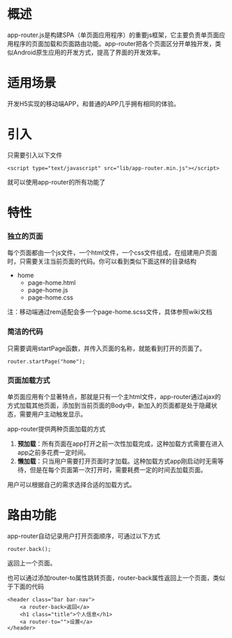 # 概述
app-router.js是构建SPA（单页面应用程序）的重要js框架，它主要负责单页面应用程序的页面加载和页面路由功能。app-router把各个页面区分开单独开发，类似Android原生应用的开发方式，提高了界面的开发效率。

# 适用场景
开发H5实现的移动端APP，和普通的APP几乎拥有相同的体验。

# 引入
只需要引入以下文件

```
<script type="text/javascript" src="lib/app-router.min.js"></script>
```
就可以使用app-router的所有功能了

# 特性 
### 独立的页面
 每个页面都由一个js文件，一个html文件，一个css文件组成，在组建用户页面时，只需要关注当前页面的代码。你可以看到类似下面这样的目录结构
- home
  - page-home.html
  - page-home.js
  - page-home.css
 
注：移动端通过rem适配会多一个page-home.scss文件，具体参照wiki文档
### 简洁的代码

只需要调用startPage函数，并传入页面的名称，就能看到打开的页面了。
```
router.startPage("home");
```

### 页面加载方式
单页面应用有个显著特点，那就是只有一个主html文件，app-router通过ajax的方式加载其他页面，添加到当前页面的Body中，新加入的页面都是处于隐藏状态，需要用户主动触发显示。

app-router提供两种页面加载的方式
1. **预加载**：所有页面在app打开之前一次性加载完成，这种加载方式需要在进入app之前多花费一定时间。
2. **懒加载**：只当用户需要打开页面时才加载。这种加载方式app刚启动时无需等待，但是在每个页面第一次打开时，需要耗费一定的时间去加载页面。


用户可以根据自己的需求选择合适的加载方式。
# 路由功能
app-router自动记录用户打开页面顺序，可通过以下方式
```
router.back();
```
返回上一个页面。

也可以通过添加router-to属性跳转页面，router-back属性返回上一个页面，类似于下面的代码


```
<header class="bar bar-nav">
	<a router-back>返回</a>
	<h1 class="title">个人信息</h1>
	<a router-to="">设置</a>
</header>
```
